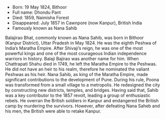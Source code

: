 * Born: 19 May 1824, Bithoor
* Full name: Dhondu Pant
* Died: 1859, Naimisha Forest
* Disappeared: July 1857 in Cawnpore (now Kanpur), British India
* Famously known as Nana Sahib

Balajirao Bhat, commonly known as Nana Sahib, was born in Bithoor (Kanpur District), Uttar Pradesh in May 1824. He was the eighth Peshwa of India’s Maratha Empire. After Shivaji’s reign, he was one of the most powerful kings and one of the most courageous Indian independence warriors in history. Balaji Bajirao was another name for him. When Chattrapati Shahu died in 1749, he left the Maratha Empire to the Peshwas. He did not have an heir to his realm, therefore he nominated the valiant Peshwas as his heir. Nana Sahib, as king of the Maratha Empire, made significant contributions to the development of Pune. During his rule, Poona was transformed from a small village to a metropolis. He redesigned the city by constructing new districts, temples, and bridges. Having said that, Sahib was a key contributor to the 1857 revolt, leading a group of enthusiastic rebels. He overran the British soldiers in Kanpur and endangered the British camp by murdering the survivors. However, after defeating Nana Saheb and his men, the British were able to retake Kanpur.
